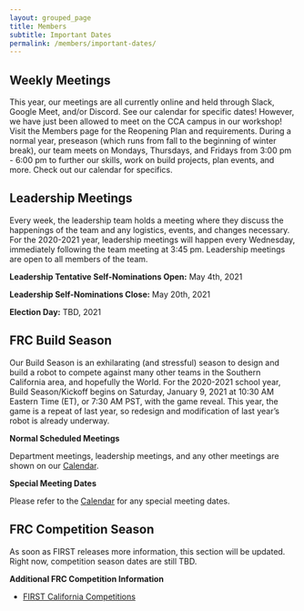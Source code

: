 ```yaml
---
layout: grouped_page
title: Members
subtitle: Important Dates
permalink: /members/important-dates/
---
```


## Weekly Meetings

This year, our meetings are all currently online and held through Slack, Google Meet, and/or Discord. See our calendar for specific dates!
However, we have just been allowed to meet on the CCA campus in our workshop! Visit the Members page for the Reopening Plan and requirements.
During a normal year, preseason (which runs from fall to the beginning of winter break), our team meets on Mondays, Thursdays, and Fridays from 3:00 pm - 6:00 pm to further our skills, work on build projects, plan events, and more. Check out our calendar for specifics.

## Leadership Meetings

Every week, the leadership team holds a meeting where they discuss the happenings of the team and any logistics, events, and changes necessary. For the 2020-2021 year, leadership meetings will happen every Wednesday, immediately following the team meeting at 3:45 pm. Leadership meetings are open to all members of the team.

**Leadership Tentative Self-Nominations Open:** May 4th, 2021

**Leadership Self-Nominations Close:** May 20th, 2021

**Election Day:** TBD, 2021

## FRC Build Season

Our Build Season is an exhilarating (and stressful) season to design and build a robot to compete against many other teams in the Southern California area, and hopefully the World.
For the 2020-2021 school year, Build Season/Kickoff begins on Saturday, January 9, 2021 at 10:30 AM Eastern Time (ET), or 7:30 AM PST, with the game reveal. This year, the game is a repeat of last year, so redesign and modification of last year’s robot is already underway.

**Normal Scheduled Meetings**  

Department meetings, leadership meetings, and any other meetings are shown on our [Calendar](http://team3128.org/members/calendar).

**Special Meeting Dates**  

Please refer to the [Calendar](http://team3128.org/members/calendar) for any special meeting dates.

## FRC Competition Season

As soon as FIRST releases more information, this section will be updated. Right now, competition season dates are still TBD.

**Additional FRC Competition Information**
+ [FIRST California Competitions](http://cafirst.org/programs/first-robotics-competition/)
